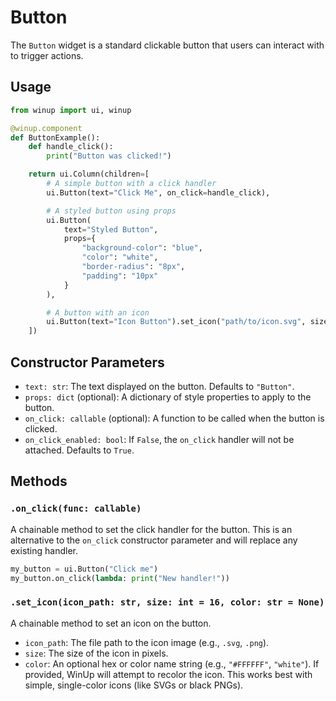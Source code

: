 # Button

The `Button` widget is a standard clickable button that users can interact with to trigger actions.

## Usage

```python
from winup import ui, winup

@winup.component
def ButtonExample():
    def handle_click():
        print("Button was clicked!")

    return ui.Column(children=[
        # A simple button with a click handler
        ui.Button(text="Click Me", on_click=handle_click),

        # A styled button using props
        ui.Button(
            text="Styled Button",
            props={
                "background-color": "blue",
                "color": "white",
                "border-radius": "8px",
                "padding": "10px"
            }
        ),

        # A button with an icon
        ui.Button(text="Icon Button").set_icon("path/to/icon.svg", size=20, color="white")
    ])
```

## Constructor Parameters

- `text: str`: The text displayed on the button. Defaults to `"Button"`.
- `props: dict` (optional): A dictionary of style properties to apply to the button.
- `on_click: callable` (optional): A function to be called when the button is clicked.
- `on_click_enabled: bool`: If `False`, the `on_click` handler will not be attached. Defaults to `True`.

## Methods

### `.on_click(func: callable)`

A chainable method to set the click handler for the button. This is an alternative to the `on_click` constructor parameter and will replace any existing handler.

```python
my_button = ui.Button("Click me")
my_button.on_click(lambda: print("New handler!"))
```

### `.set_icon(icon_path: str, size: int = 16, color: str = None)`

A chainable method to set an icon on the button.

- `icon_path`: The file path to the icon image (e.g., `.svg`, `.png`).
- `size`: The size of the icon in pixels.
- `color`: An optional hex or color name string (e.g., `"#FFFFFF"`, `"white"`). If provided, WinUp will attempt to recolor the icon. This works best with simple, single-color icons (like SVGs or black PNGs). 